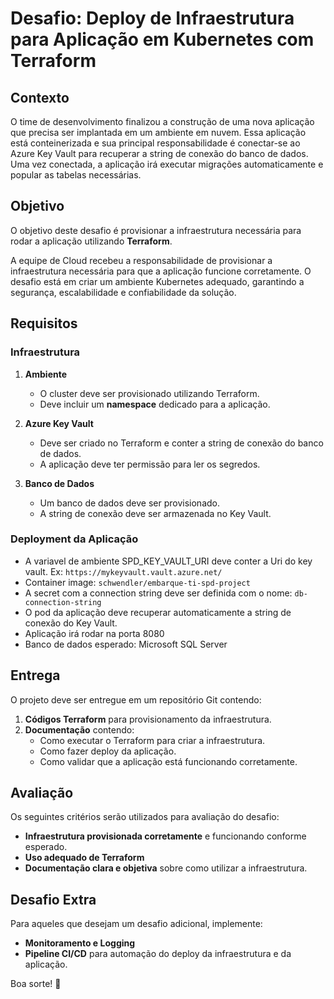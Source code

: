 ﻿# Desafio: Deploy de Infraestrutura para Aplicação em Kubernetes com Terraform

## Contexto

O time de desenvolvimento finalizou a construção de uma nova aplicação que precisa ser implantada em um ambiente em nuvem. Essa aplicação está conteinerizada e sua principal responsabilidade é conectar-se ao Azure Key Vault para recuperar a string de conexão do banco de dados. Uma vez conectada, a aplicação irá executar migrações automaticamente e popular as tabelas necessárias.


## Objetivo

O objetivo deste desafio é provisionar a infraestrutura necessária para rodar a aplicação utilizando **Terraform**.

A equipe de Cloud recebeu a responsabilidade de provisionar a infraestrutura necessária para que a aplicação funcione corretamente. O desafio está em criar um ambiente Kubernetes adequado, garantindo a segurança, escalabilidade e confiabilidade da solução.

## Requisitos

### Infraestrutura

1. **Ambiente**
   - O cluster deve ser provisionado utilizando Terraform.
   - Deve incluir um **namespace** dedicado para a aplicação.

2. **Azure Key Vault**
   - Deve ser criado no Terraform e conter a string de conexão do banco de dados.
   - A aplicação deve ter permissão para ler os segredos.

3. **Banco de Dados**
   - Um banco de dados deve ser provisionado.
   - A string de conexão deve ser armazenada no Key Vault.

### Deployment da Aplicação

- A variavel de ambiente SPD_KEY_VAULT_URI deve conter a Uri do key vault. Ex: `https://mykeyvault.vault.azure.net/`
- Container image: `schwendler/embarque-ti-spd-project`
- A secret com a connection string deve ser definida com o nome: `db-connection-string`
- O pod da aplicação deve recuperar automaticamente a string de conexão do Key Vault.
- Aplicação irá rodar na porta 8080
- Banco de dados esperado: Microsoft SQL Server

## Entrega

O projeto deve ser entregue em um repositório Git contendo:

1. **Códigos Terraform** para provisionamento da infraestrutura.
3. **Documentação** contendo:
   - Como executar o Terraform para criar a infraestrutura.
   - Como fazer deploy da aplicação.
   - Como validar que a aplicação está funcionando corretamente.

## Avaliação

Os seguintes critérios serão utilizados para avaliação do desafio:

- **Infraestrutura provisionada corretamente** e funcionando conforme esperado.
- **Uso adequado de Terraform**
- **Documentação clara e objetiva** sobre como utilizar a infraestrutura.

## Desafio Extra

Para aqueles que desejam um desafio adicional, implemente:
- **Monitoramento e Logging**
- **Pipeline CI/CD** para automação do deploy da infraestrutura e da aplicação.

Boa sorte! 🚀

